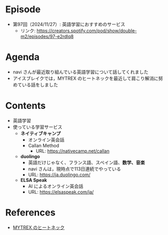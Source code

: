 # Episode

- 第97回（2024/11/27）: 英語学習におすすめのサービス
  - リンク: https://creators.spotify.com/pod/show/double-m2/episodes/97-e2rdlq8

# Agenda

- navi さんが最近取り組んでいる英語学習について話してくれました
- アイスブレイクでは，MYTREX のヒートネックを最近して肩こり解消に努めている話をしました

# Contents

- 英語学習
- 使っている学習サービス
  - **ネイティブキャンプ**
    - オンライン英会話
    - Callan Method
      - URL: https://nativecamp.net/callan
  - **duolingo**
    - 英語だけじゃなく、フランス語、スペイン語、**数学、音楽**
    - navi さんは，現時点で113日連続でやっている
    - URL: https://ja.duolingo.com/
  - **ELSA Speak**
    - AI によるオンライン英会話
    - URL: https://elsaspeak.com/ja/

# References

- [MYTREX のヒートネック](https://mytrex.jp/neck/)
